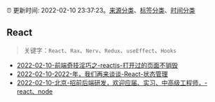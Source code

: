 :alarm_clock: 更新时间: 2022-02-10 23:37:23。[来源分类](../README.md)、[标签分类](../TAGS.md)、[时间分类](../TIMELINE.md)

## React


> 关键字：`React`、`Rax`、`Nerv`、`Redux`、`useEffect`、`Hooks`



- [2022-02-10-前端奇技淫巧之-reactjs-打开过的页面不销毁](https://www.v2ex.com/t/833077) 
- [2022-02-10-2022-年，我们再来谈谈-React-状态管理](https://www.v2ex.com/t/833046) 
- [2022-02-10-北京-招前后端研发，欢迎应届、实习、中高级工程师，-react、node](https://www.v2ex.com/t/833044) 